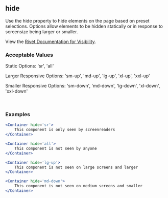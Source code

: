 ## hide

Use the hide property to hide elements on the page based on preset selections.  Options allow elements to be hidden statically or in response to screensize being larger or smaller.

View the [Rivet Documentation for Visibility](https://rivet.iu.edu/utilities/visibility/).

### Acceptable Values

Static Options: 'sr', 'all'

Larger Responsive Options: 'sm-up', 'md-up', 'lg-up', 'xl-up', 'xxl-up'

Smaller Responsive Options: 'sm-down', 'md-down', 'lg-down', 'xl-down', 'xxl-down'

<br/>

### Examples

```jsx
<Container hide='sr'>
    This component is only seen by screenreaders
</Container>

<Container hide='all'>
    This component is not seen by anyone
</Container>

<Container hide='lg-up'>
    This component is not seen on large screens and larger
</Container>

<Container hide='md-down'>
    This component is not seen on medium screens and smaller
</Container>
```